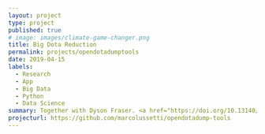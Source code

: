 ```yaml
---
layout: project
type: project
published: true
# image: images/climate-game-changer.png
title: Big Dota Reduction
permalink: projects/opendotadumptools
date: 2019-04-15
labels:
  - Research
  - App
  - Big Data
  - Python
  - Data Science
summary: Together with Dyson Fraser. <a href="https://doi.org/10.13140/RG.2.2.35687.91043" target="_blank">Paper</a> and <a href="https://github.com/marcolussetti/opendotadump-tools" target="_blank">associated tools</a> used for analyzing a very large dataset (1.2TB) of Dota2 matches for pattern/metagame extraction. This was presented at the TRU Undergraduate Research & Innovation Conference 2019.
projecturl: https://github.com/marcolussetti/opendotadump-tools
---
```

